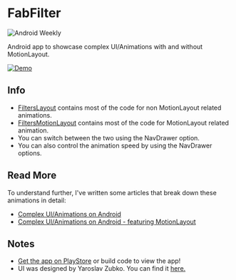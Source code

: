 # FabFilter
![Android Weekly](https://androidweekly.net/issues/issue-392)

Android app to showcase complex UI/Animations with and without MotionLayout.

[![Demo](https://github.com/nikhilpanju/FabFilter/blob/master/app/files/Demo.gif)](https://github.com/nikhilpanju/FabFilter/blob/master/app/files/Demo.gif "Demo")

## Info
* [FiltersLayout](https://github.com/nikhilpanju/FabFilter/blob/master/app/src/main/java/com/nikhilpanju/fabfilter/filter/FiltersLayout.kt) contains most of the code for non MotionLayout related animations.
* [FiltersMotionLayout](https://github.com/nikhilpanju/FabFilter/blob/master/app/src/main/java/com/nikhilpanju/fabfilter/filter/FiltersMotionLayout.kt) contains most of the code for MotionLayout related animation.
* You can switch between the two using the NavDrawer option.
* You can also control the animation speed by using the NavDrawer options.

## Read More
To understand further, I've written some articles that break down these animations in detail:
* [Complex UI/Animations on Android](https://medium.com/@nikhilpanju22/complex-ui-animation-on-android-8f7a46f4aec4?sk=f1fab1861a655b042ff5e9c305a0e012)
* [Complex UI/Animations on Android - featuring MotionLayout](https://medium.com/@nikhilpanju22/complex-ui-animations-on-android-featuring-motionlayout-aa82d83b8660?source=friends_link&sk=5b924ea26bc2ae4735483760f3c62409)

## Notes
* [Get the app on PlayStore](https://play.google.com/store/apps/details?id=com.nikhilpanju.fabfilter) or build code to view the app!
* UI was designed by Yaroslav Zubko. You can find it [here.](https://dribbble.com/shots/2940944--5-Filters)
